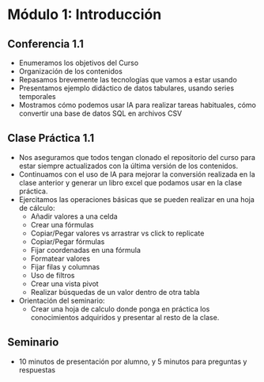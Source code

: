 # Módulo 1: Introducción

## Conferencia 1.1
* Enumeramos los objetivos del Curso
* Organización de los contenidos
* Repasamos brevemente las tecnologías que vamos a estar usando
* Presentamos ejemplo didáctico de datos tabulares, usando series temporales
* Mostramos cómo podemos usar IA para realizar tareas habituales, cómo convertir una base de datos SQL en archivos CSV

## Clase Práctica 1.1

* Nos aseguramos que todos tengan clonado el repositorio del curso para estar siempre actualizados con la última versión de los contenidos.
* Continuamos con el uso de IA para mejorar la conversión realizada en la clase anterior y generar un libro excel que podamos usar en la clase práctica.
* Ejercitamos las operaciones básicas que se pueden realizar en una hoja de cálculo:
    * Añadir valores a una celda
    * Crear una fórmulas
    * Copiar/Pegar valores vs arrastrar vs click to replicate
    * Copiar/Pegar fórmulas
    * Fijar coordenadas en una fórmula
    * Formatear valores
    * Fijar filas y columnas
    * Uso de filtros
    * Crear una vista pivot
    * Realizar búsquedas de un valor dentro de otra tabla
* Orientación del seminario:
    * Crear una hoja de calculo donde ponga en práctica los conocimientos adquiridos y presentar al resto de la clase.

## Seminario

* 10 minutos de presentación por alumno, y 5 minutos para preguntas y respuestas
